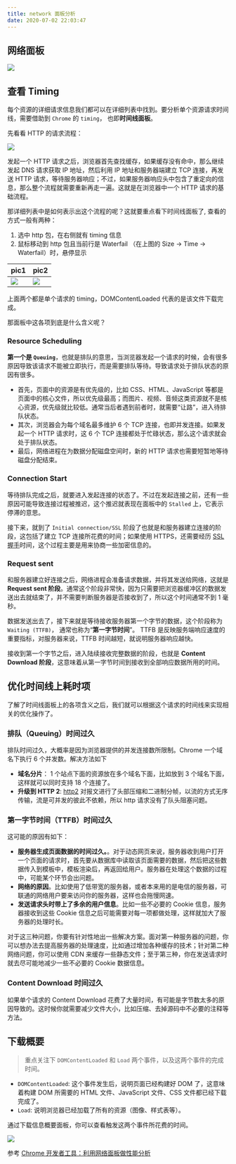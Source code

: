 ```yaml
---
title: network 面板分析
date: 2020-07-02 22:03:47
---
```


## 网络面板

![](https://gitee.com/alvin0216/cdn/raw/master/img/browser/chrome/network.png)

## 查看 Timing

每个资源的详细请求信息我们都可以在详细列表中找到。要分析单个资源请求时间线，需要借助到 `Chrome` 的 `timing`， 也即**时间线面板**。

先看看 HTTP 的请求流程：

![](https://gitee.com/alvin0216/cdn/raw/master/img/browser/chrome/http.png)

发起一个 HTTP 请求之后，浏览器首先查找缓存，如果缓存没有命中，那么继续发起 DNS 请求获取 IP 地址，然后利用 IP 地址和服务器端建立 TCP 连接，再发送 HTTP 请求，等待服务器响应；不过，如果服务器响应头中包含了重定向的信息，那么整个流程就需要重新再走一遍。这就是在浏览器中一个 HTTP 请求的基础流程。

那详细列表中是如何表示出这个流程的呢？这就要重点看下时间线面板了, 查看的方式一般有两种：

1. 选中 http 包，在右侧就有 timing 信息
2. 鼠标移动到 http 包且当前行是 Waterfail （在上图的 Size -> Time -> Waterfail）时，悬停显示

| pic1                                                                                   | pic2                                                                                    |
| -------------------------------------------------------------------------------------- | --------------------------------------------------------------------------------------- |
| <img src='https://gitee.com/alvin0216/cdn/raw/master/img/browser/chrome/timing.png' /> | <img src='https://gitee.com/alvin0216/cdn/raw/master/img/browser/chrome/timing2.png' /> |

上面两个都是单个请求的 timing，DOMContentLoaded 代表的是该文件下载完成。

那面板中这各项到底是什么含义呢？

### Resource Scheduling

**第一个是 `Queuing`**，也就是排队的意思，当浏览器发起一个请求的时候，会有很多原因导致该请求不能被立即执行，而是需要排队等待。导致请求处于排队状态的原因有很多。

- 首先，页面中的资源是有优先级的，比如 CSS、HTML、JavaScript 等都是页面中的核心文件，所以优先级最高；而图片、视频、音频这类资源就不是核心资源，优先级就比较低。通常当后者遇到前者时，就需要“让路”，进入待排队状态。
- 其次，浏览器会为每个域名最多维护 6 个 TCP 连接，也即并发连接。如果发起一个 HTTP 请求时，这 6 个 TCP 连接都处于忙碌状态，那么这个请求就会处于排队状态。
- 最后，网络进程在为数据分配磁盘空间时，新的 HTTP 请求也需要短暂地等待磁盘分配结束。

### Connection Start

等待排队完成之后，就要进入发起连接的状态了。不过在发起连接之前，还有一些原因可能导致连接过程被推迟，这个推迟就表现在面板中的 `Stalled` 上，它表示停滞的意思。

接下来，就到了 `Initial connection/SSL` 阶段了也就是和服务器建立连接的阶段，这包括了建立 TCP 连接所花费的时间；如果使用 HTTPS，还需要经历 [SSL 握手](../http/https/tsl.md)时间，这个过程主要是用来协商一些加密信息的。

### Request sent

和服务器建立好连接之后，网络进程会准备请求数据，并将其发送给网络，这就是 **Request sent 阶段**。通常这个阶段非常快，因为只需要把浏览器缓冲区的数据发送出去就结束了，并不需要判断服务器是否接收到了，所以这个时间通常不到 1 毫秒。

数据发送出去了，接下来就是等待接收服务器第一个字节的数据，这个阶段称为 `Waiting (TTFB)`， 通常也称为“**第一字节时间**”。 TTFB 是反映服务端响应速度的重要指标，对服务器来说，TTFB 时间越短，就说明服务器响应越快。

接收到第一个字节之后，进入陆续接收完整数据的阶段，也就是 **Content Download 阶段**，这意味着从第一字节时间到接收到全部响应数据所用的时间。

## 优化时间线上耗时项

了解了时间线面板上的各项含义之后，我们就可以根据这个请求的时间线来实现相关的优化操作了。

### 排队（Queuing）时间过久

排队时间过久，大概率是因为浏览器提供的并发连接数所限制。Chrome 一个域名下执行 6 个并发数。解决方法如下

- **域名分片**： 1 个站点下面的资源放在多个域名下面，比如放到 3 个域名下面，这样就可以同时支持 18 个连接了。
- **升级到 HTTP 2**: [http2](../http/http2/http2.md) 对报文进行了头部压缩和二进制分帧，以流的方式无序传输，流是可并发的彼此不依赖，所以 http 请求没有了队头阻塞问题。

### 第一字节时间（TTFB）时间过久

这可能的原因有如下：

- **服务器生成页面数据的时间过久。**。对于动态网页来说，服务器收到用户打开一个页面的请求时，首先要从数据库中读取该页面需要的数据，然后把这些数据传入到模板中，模板渲染后，再返回给用户。服务器在处理这个数据的过程中，可能某个环节会出问题。
- **网络的原因**。比如使用了低带宽的服务器，或者本来用的是电信的服务器，可联通的网络用户要来访问你的服务器，这样也会拖慢网速。
- **发送请求头时带上了多余的用户信息**。比如一些不必要的 Cookie 信息，服务器接收到这些 Cookie 信息之后可能需要对每一项都做处理，这样就加大了服务器的处理时长。

对于这三种问题，你要有针对性地出一些解决方案。面对第一种服务器的问题，你可以想办法去提高服务器的处理速度，比如通过增加各种缓存的技术；针对第二种网络问题，你可以使用 CDN 来缓存一些静态文件；至于第三种，你在发送请求时就去尽可能地减少一些不必要的 Cookie 数据信息。

### Content Download 时间过久

如果单个请求的 Content Download 花费了大量时间，有可能是字节数太多的原因导致的。这时候你就需要减少文件大小，比如压缩、去掉源码中不必要的注释等方法。

## 下载概要

> 重点关注下 `DOMContentLoaded` 和 `Load` 两个事件，以及这两个事件的完成时间。

- `DOMContentLoaded`: 这个事件发生后，说明页面已经构建好 DOM 了，这意味着构建 DOM 所需要的 HTML 文件、JavaScript 文件、CSS 文件都已经下载完成了。
- `Load`: 说明浏览器已经加载了所有的资源（图像、样式表等）。

通过下载信息概要面板，你可以查看触发这两个事件所花费的时间。

![](https://gitee.com/alvin0216/cdn/raw/master/img/browser/chrome/network-summary.png)

参考 [Chrome 开发者工具：利用网络面板做性能分析](https://time.geekbang.org/column/article/138844?code=NiCoaK-xsW6tErzSr6ZGB3jwgne3Pqg7v1UPGf9ApOI)
